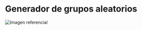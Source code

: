 # Generador de grupos aleatorios

![Imagen referencial](https://drive.google.com/file/d/1ENxvLupB3AcUObpkZRcTa4D8udegAAgJ/view?usp=sharing)

